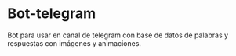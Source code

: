 # Bot-telegram
Bot para usar en canal de telegram con base de datos de palabras y respuestas con imágenes y animaciones.
